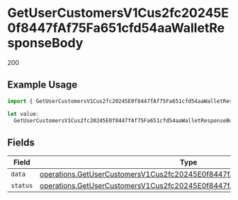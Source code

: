 # GetUserCustomersV1Cus2fc20245E0f8447fAf75Fa651cfd54aaWalletResponseBody

200

## Example Usage

```typescript
import { GetUserCustomersV1Cus2fc20245E0f8447fAf75Fa651cfd54aaWalletResponseBody } from "@dhaba/safepay-ts/models/operations";

let value:
  GetUserCustomersV1Cus2fc20245E0f8447fAf75Fa651cfd54aaWalletResponseBody = {};
```

## Fields

| Field                                                                                                                                                                        | Type                                                                                                                                                                         | Required                                                                                                                                                                     | Description                                                                                                                                                                  |
| ---------------------------------------------------------------------------------------------------------------------------------------------------------------------------- | ---------------------------------------------------------------------------------------------------------------------------------------------------------------------------- | ---------------------------------------------------------------------------------------------------------------------------------------------------------------------------- | ---------------------------------------------------------------------------------------------------------------------------------------------------------------------------- |
| `data`                                                                                                                                                                       | [operations.GetUserCustomersV1Cus2fc20245E0f8447fAf75Fa651cfd54aaWalletData](../../models/operations/getusercustomersv1cus2fc20245e0f8447faf75fa651cfd54aawalletdata.md)     | :heavy_minus_sign:                                                                                                                                                           | N/A                                                                                                                                                                          |
| `status`                                                                                                                                                                     | [operations.GetUserCustomersV1Cus2fc20245E0f8447fAf75Fa651cfd54aaWalletStatus](../../models/operations/getusercustomersv1cus2fc20245e0f8447faf75fa651cfd54aawalletstatus.md) | :heavy_minus_sign:                                                                                                                                                           | N/A                                                                                                                                                                          |